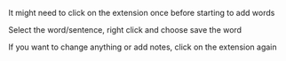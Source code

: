 It might need to click on the extension once before starting to add words

Select the word/sentence, right click and choose save the word

If you want to change anything or add notes, click on the extension again
